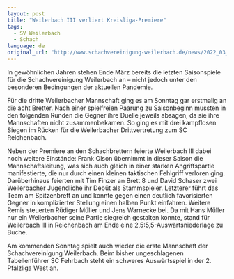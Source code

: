 ```yaml
---
layout: post
title: "Weilerbach III verliert Kreisliga-Premiere"
tags:
  - SV Weilerbach
  - Schach
language: de
original_url: "http://www.schachvereinigung-weilerbach.de/news/2022_03_27.html"
---
```


In gewöhnlichen Jahren stehen Ende März bereits die letzten Saisonspiele für die Schachvereinigung Weilerbach an – nicht jedoch unter den besonderen Bedingungen der aktuellen Pandemie.

<!--more-->

Für die dritte Weilerbacher Mannschaft ging es am Sonntag gar erstmalig an die acht Bretter. Nach einer spielfreien Paarung zu Saisonbeginn mussten in den folgenden Runden die Gegner ihre Duelle jeweils absagen, da sie ihre Mannschaften nicht zusammenbekamen. So ging es mit drei kampflosen Siegen im Rücken für die Weilerbacher Drittvertretung zum SC Reichenbach.

Neben der Premiere an den Schachbrettern feierte Weilerbach III dabei noch weitere Einstände: Frank Olson übernimmt in dieser Saison die Mannschaftsleitung, was sich auch gleich in einer starken Angriffspartie manifestierte, die nur durch einen kleinen taktischen Fehlgriff verloren ging. Darüberhinaus feierten mit Tim Finzer an Brett 8 und David Schaser zwei Weilerbacher Jugendliche ihr Debüt als Stammspieler. Letzterer führt das Team am Spitzenbrett an und konnte gegen einen deutlich favorisierten Gegner in komplizierter Stellung einen halben Punkt einfahren. Weitere Remis steuerten Rüdiger Müller und Jens Warnecke bei. Da mit Hans Müller nur ein Weilerbacher seine Partie siegreich gestalten konnte, stand für Weilerbach III in Reichenbach am Ende eine 2,5:5,5-Auswärtsniederlage zu Buche.

Am kommenden Sonntag spielt auch wieder die erste Mannschaft der Schachvereinigung Weilerbach. Beim bisher ungeschlagenen Tabellenführer SC Fehrbach steht ein schweres Auswärtsspiel in der 2. Pfalzliga West an.
